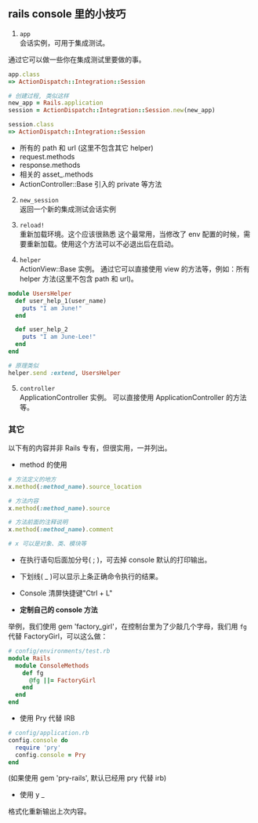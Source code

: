 ## rails console 里的小技巧

1) `app`  
会话实例，可用于集成测试。

通过它可以做一些你在集成测试里要做的事。

```ruby
app.class
=> ActionDispatch::Integration::Session

# 创建过程, 类似这样
new_app = Rails.application
session = ActionDispatch::Integration::Session.new(new_app)

session.class
=> ActionDispatch::Integration::Session
```

- 所有的 path 和 url (这里不包含其它 helper)
- request.methods
- response.methods
- 相关的 asset_.methods
- ActionController::Base 引入的 private 等方法

2) `new_session`  
返回一个新的集成测试会话实例

3) `reload!`  
重新加载环境。这个应该很熟悉
这个最常用，当修改了 env 配置的时候，需要重新加载。使用这个方法可以不必退出后在启动。

4) `helper`  
ActionView::Base 实例。
通过它可以直接使用 view 的方法等，例如：所有 helper 方法(这里不包含 path 和 url)。

```ruby
module UsersHelper
  def user_help_1(user_name)
    puts "I am June!"
  end

  def user_help_2
    puts "I am June-Lee!"
  end
end

# 原理类似
helper.send :extend, UsersHelper
```

5) `controller`  
ApplicationController 实例。
可以直接使用 ApplicationController 的方法等。

### 其它

以下有的内容并非 Rails 专有，但很实用，一并列出。

- method 的使用

```ruby
# 方法定义的地方
x.method(:method_name).source_location

# 方法内容
x.method(:method_name).source

# 方法前面的注释说明
x.method(:method_name).comment

# x 可以是对象、类、模块等
```

- 在执行语句后面加分号( ; )，可去掉 console 默认的打印输出。

- 下划线( _ )可以显示上条正确命令执行的结果。

- Console 清屏快捷键"Ctrl + L"

- **定制自己的 console 方法**

举例，我们使用 gem 'factory_girl'，在控制台里为了少敲几个字母，我们用 `fg` 代替 FactoryGirl，可以这么做：

```ruby
# config/environments/test.rb
module Rails
  module ConsoleMethods
    def fg
      @fg ||= FactoryGirl
    end
  end
end
```

- 使用 Pry 代替 IRB

```ruby
# config/application.rb
config.console do
  require 'pry'
  config.console = Pry
end
```

(如果使用 gem 'pry-rails', 默认已经用 pry 代替 irb)

- 使用 y _

格式化重新输出上次内容。
